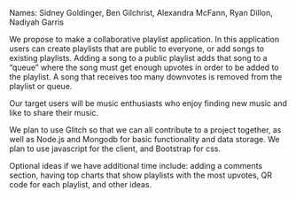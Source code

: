 Names: Sidney Goldinger, Ben Gilchrist, Alexandra McFann, Ryan Dillon, Nadiyah Garris

We propose to make a collaborative playlist application. 
In this application users can create playlists that are public to everyone, or add songs to existing playlists. 
Adding a song to a public playlist adds that song to a “queue” where the song must get enough upvotes in order to be added to the playlist. 
A song that receives too many downvotes is removed from the playlist or queue.

Our target users will be music enthusiasts who enjoy finding new music and like to share their music.

We plan to use Glitch so that we can all contribute to a project together, as well as Node.js and Mongodb for basic functionality and data storage.
We plan to use javascript for the client, and Bootstrap for css.

Optional ideas if we have additional time include: 
adding a comments section,
having top charts that show playlists with the most upvotes,
QR code for each playlist, 
and other ideas.
